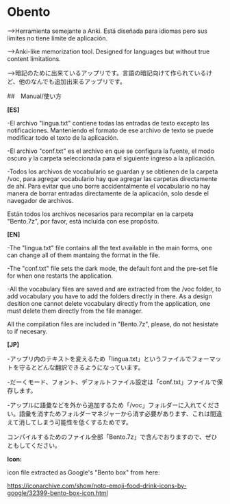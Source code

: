 # Obento
-->Herramienta semejante a Anki. Está diseñada para idiomas pero sus límites no tiene límite de aplicación.

-->Anki-like memorization tool. Designed for languages but without true content limitations. 

-->暗記のために出来ているアップリです。言語の暗記向けて作られているけど、他のなんでも追加出来るアップリです。

##　Manual/使い方

**[ES]**

-El archivo "lingua.txt" contiene todas las entradas de texto excepto las notificaciones. Manteniendo el formato de ese archivo de texto se puede modificar todo el texto de la aplicación.

-El archivo "conf.txt" es el archivo en que se configura la fuente, el modo oscuro y la carpeta seleccionada para el siguiente ingreso a la aplicación. 

-Todos los archivos de vocabulario se guardan y se obtienen de la carpeta /voc, para agregar vocabulario hay que agregar las carpetas directamente de ahí. Para evitar que uno borre accidentalmente el vocabulario no hay manera de borrar entradas directamente de la aplicación, solo desde el navegador de archivos. 

Están todos los archivos necesarios para recompilar en la carpeta "Bento.7z", por favor, está incluída con ese propósito. 

**[EN]**

-The "lingua.txt" file contains all the text available in the main forms, one can change all of them mantaing the format in the file. 

-The "conf.txt" file sets the dark mode, the default font and the pre-set file for when one restarts the application.

-All the vocabulary files are saved and are extracted from the /voc folder, to add vocabulary you have to add the folders directly in there. As a design desition one cannot delete vocabulary directly from the application, one must delete them directly from the file manager. 

All the compilation files are included in "Bento.7z", please, do not hesistate to if necesary. 

**[JP]**

-アップリ内のテキストを変えるため「lingua.txt」というファイルでフォーマットを守るとどんな翻訳できるようになっています。

-だーくモード、フォント、デフォルトファイル設定は「conf.txt」ファイルで保存します。

-アップルに語彙などを外から追加するため「/voc」フォルダーに入れてください。語彙を消すためフォルダーマネジャーから消す必要があります、これは間違えて消してしまう可能性を低くするためです。

コンパイルするためのファイル全部「Bento.7z」で含んでおりますので、ぜひともしてください。



**Icon:**

icon file extracted as Google's "Bento box" from here:

https://iconarchive.com/show/noto-emoji-food-drink-icons-by-google/32399-bento-box-icon.html

